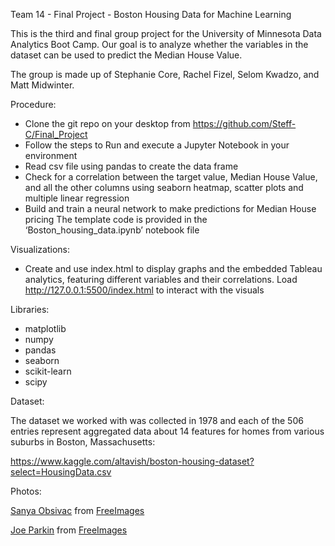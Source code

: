 Team 14 - Final Project - Boston Housing Data for Machine Learning

This is the third and final group project for the University of Minnesota Data Analytics Boot Camp. Our goal is to analyze whether the variables in the dataset can be used to predict the Median House Value.  

The group is made up of Stephanie Core, Rachel Fizel, Selom Kwadzo, and Matt Midwinter.

Procedure:

-  Clone the git repo on your desktop from https://github.com/Steff-C/Final_Project  
-  Follow the steps to Run and execute a Jupyter Notebook in your environment
-   Read csv file using pandas to create the data frame 
-   Check for a correlation between the target value, Median House Value, and all the other columns using seaborn heatmap, scatter plots and multiple linear regression
-   Build and train a neural network to make predictions for Median House pricing
The template code is provided in the ‘Boston_housing_data.ipynb’ notebook file

Visualizations:

-   Create and use index.html to display graphs and the embedded Tableau analytics, featuring 
different variables and their correlations. Load http://127.0.0.1:5500/index.html to interact with the visuals 
 
Libraries:

-   matplotlib </br>
-   numpy </br>
-   pandas </br>
-   seaborn </br>
-   scikit-learn </br>
-   scipy </br>

Dataset:

The dataset we worked with was collected in 1978 and each of the 506 entries represent aggregated data about 14 features for homes from various suburbs in Boston, Massachusetts:

https://www.kaggle.com/altavish/boston-housing-dataset?select=HousingData.csv

Photos:

<a href="https://freeimages.com/photographer/egoforall-29784">Sanya Obsivac</a> from <a href="https://freeimages.com">FreeImages</a>

<a href="https://freeimages.com/photographer/xmen-49951">Joe Parkin</a> from <a href="https://freeimages.com">FreeImages</a>